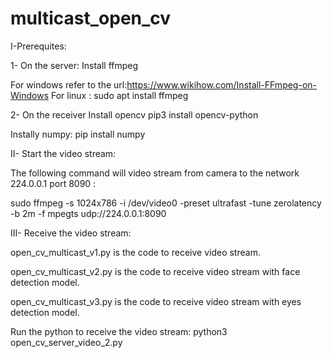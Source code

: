 # multicast_open_cv

I-Prerequites:

1- On the server:
Install ffmpeg

For windows refer to the url:https://www.wikihow.com/Install-FFmpeg-on-Windows
For linux : sudo apt install ffmpeg

2- On the receiver
Install opencv
pip3 install opencv-python

Instally numpy:
pip install numpy

II- Start the video stream:

The following command will video stream from camera to the network 224.0.0.1 port 8090 :

sudo ffmpeg -s 1024x786 -i /dev/video0 -preset ultrafast -tune zerolatency -b 2m  -f mpegts udp://224.0.0.1:8090

III- Receive the video stream:

open_cv_multicast_v1.py is the code to receive video stream.

open_cv_multicast_v2.py is the code to receive video stream with face detection model.

open_cv_multicast_v3.py is the code to receive video stream with eyes detection model.

Run the python to receive the video stream:
python3 open_cv_server_video_2.py
